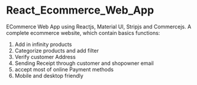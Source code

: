 # React_Ecommerce_Web_App
ECommerce Web App using Reactjs, Material UI, Stripjs and Commercejs.
A complete ecommerce website, which contain basics functions:

  1. Add in infinity products
  2. Categorize products and add filter
  3. Verify customer Address
  4. Sending Receipt through customer and shopowner email
  5. accept most of online Payment methods
  6. Mobile and desktop friendly
  

